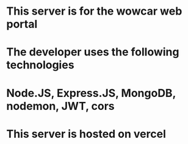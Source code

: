 # This server is for the wowcar web portal
# The developer uses the following technologies
# Node.JS, Express.JS, MongoDB, nodemon, JWT, cors

# This server is hosted on vercel